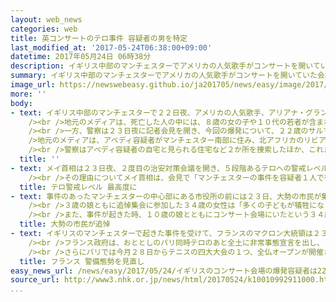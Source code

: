 ```yaml
---
layout: web_news
categories: web
title: 英コンサートのテロ事件 容疑者の男を特定
last_modified_at: '2017-05-24T06:38:00+09:00'
datetime: 2017年05月24日 06時38分
description: イギリス中部のマンチェスターでアメリカの人気歌手がコンサートを開いていた会場の付近で起きたテロ事件では、犠牲者の中に８歳の女の子をはじめ多くの若者が含まれていることがわかりました。一方、警察は２２歳の男が事件を引き起こした疑いがあるとして、動機や背後関係の捜査を進めています。
summary: イギリス中部のマンチェスターでアメリカの人気歌手がコンサートを開いていた会場の付近で起きたテロ事件では、犠牲者の中に８歳の女の子をはじめ多くの若者が含まれていることがわかりました。一方、警察は２２歳の男が事件を引き起こした疑いがあるとして、動機や背後関係の捜査を進めています。
image_url: https://newswebeasy.github.io/ja201705/news/easy/image/2017/05/24/k10010992911000.jpg
more: ''
body:
- text: イギリス中部のマンチェスターで２２日夜、アメリカの人気歌手、アリアナ・グランデさんのコンサート会場の付近で、大きな爆発が起き、これまでに２２人が死亡、５９人がけがをしました。<br
    /><br />地元のメディアは、死亡した人の中には、８歳の女の子や１０代の若者が含まれているほか、けがをした１２人も１６歳以下だったと伝え、衝撃が広がっています。マンチェスター中心部の広場では２３日夜、犠牲者を追悼する集会が開かれ、集まった大勢の市民は、突然、命を奪われた子どもや若者を悼むとともに、テロに屈しないという思いを新たにしていました。<br
    /><br />一方、警察は２３日夜に記者会見を開き、今回の爆発について、２２歳のサルマン・アベディ容疑者が持っていた爆発物を爆発させた自爆テロだったという見方を示しています。<br
    />地元のメディアは、アベディ容疑者がマンチェスター南部に住み、北アフリカのリビアから移住してきた両親のもと、イギリスで生まれた移民２世だったと伝えています。<br
    /><br />警察はアベディ容疑者の自宅と見られる住宅など２か所を捜索したほか、これまでに事件に関わった疑いで２３歳の男１人を拘束して取り調べています。また、この事件について過激派組織ＩＳ＝イスラミックステートが関与を主張する声明を出していることから、警察はアベディ容疑者の動機や背後関係についても慎重に捜査する方針です。
  title: ''
- text: メイ首相は２３日夜、２度目の治安対策会議を開き、５段階あるテロへの警戒レベルを「テロの危険が差し迫っている」ことを示す最高度に引き上げると発表しました。<br
    /><br />その理由についてメイ首相は、会見で「マンチェスターの事件を容疑者１人で行ったものか捜査についてこれまでの情報を分析した結果事件には、多くの共犯者がいる可能性が排除できないためだ」と説明しました。警戒レベルが最高度に引き上げられたのは、２００７年６月以来のことで、今後は武装した警察官とともに、軍の兵士が警戒にあたることになります。
  title: テロ警戒レベル 最高度に
- text: 事件のあったマンチェスターの中心部にある市役所の前には２３日、大勢の市民が集まり、黙とうを捧げて犠牲者を追悼しました。多くの市民が花束を供えたり、市民の連帯を呼びかけるプラカードを掲げたりして、犠牲者に思いを寄せるとともにテロに屈しない姿勢を示していました。その一方で市民の中には、うつむいたり、涙を浮かべたりする人の姿も見られ、事件の爪痕の大きさを物語っていました。<br
    /><br />３歳の娘ともに追悼集会に参加した３４歳の女性は「多くの子どもが犠牲になったことはとても悲しいことで、一日中泣いていました。市民が連帯する大切さを教えるために娘をここに連れてきました」と話していました。<br
    /><br />また、事件が起きた時、１０歳の娘とともにコンサート会場にいたという３４歳の男性は「テロリストにとっては、被害者の年齢も国籍もとるにとらないことなのかもしれません。しかし、私にとって子どもたちがテロに巻き込まれたことは、言葉では表現できないくらい悲しいことです」と話していました。
  title: 大勢の市民が追悼
- text: イギリスのマンチェスターで起きた事件を受けて、フランスのマクロン大統領は２３日、パリの大統領府に近いイギリス大使館を訪れて弔意を表したあと、記者団に「テロリストは自由な世界や若者を標的にしていることが改めてはっきりした。ヨーロッパの各国とテロとの戦いで協力を重ねているが、さらに強化していく」と述べ、テロ対策でイギリスなどとの連携を一段と強化する考えを強調しました。<br
    /><br />フランス政府は、おととしのパリ同時テロのあと全土に非常事態宣言を出し、ことし７月まで期間を延長してテロ対策を進めています。こうした中で内務省は２３日、今後の対策を協議し、事件がコンサート終了後、ホールの外で起きたとされていることを踏まえ、コンサートホールや大きなイベントが開かれる会場などでは、入り口での検査に加えて終了後の出口付近でも警備を行うなど態勢を見直すよう各地の警察に指示しました。<br
    /><br />さらにパリでは今月２８日からテニスの四大大会の１つ、全仏オープンが開催されることから、政府は会場周辺の警備を強化するなど警戒を強めることにしています。
  title: フランス 警備態勢を見直し
easy_news_url: /news/easy/2017/05/24/イギリスのコンサート会場の爆発容疑者は22歳の男/
source_url: http://www3.nhk.or.jp/news/html/20170524/k10010992911000.html
...
```

